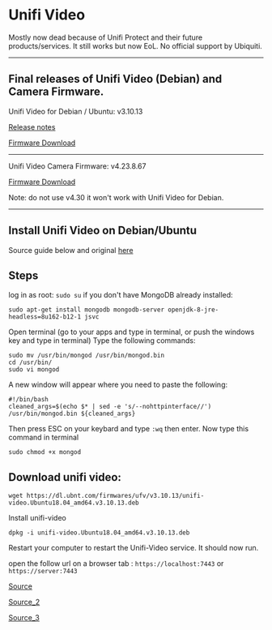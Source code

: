 # Unifi Video

Mostly now dead because of Unifi Protect and their future products/services. It still works but now EoL. No official support by Ubiquiti.

----

## Final releases of Unifi Video (Debian) and Camera Firmware.


Unifi Video for Debian / Ubuntu: v3.10.13 
    
[Release notes](https://community.ui.com/releases/UniFi-Video-3-10-13/7cca7ae9-f4ff-4844-a7c4-b8163bb81f21)

[Firmware Download](https://dl.ubnt.com/firmwares/ufv/v3.10.13/unifi-video.Ubuntu18.04_amd64.v3.10.13.deb)

----

Unifi Video Camera Firmware: v4.23.8.67 
 
[Firmware Download](https://github.com/lwsnz/unifi/raw/main/unifi-video/camera_firmware/G3_Flex/uvc.s2l.v4.23.8.bin)

Note: do not use v4.30 it won't work with Unifi Video for Debian.

----


## Install Unifi Video on Debian/Ubuntu

Source guide below and original [here](https://gist.github.com/pdrok/0b8f65032892b4e5fdb7c85b8d72cdd6#file-unifi-video-ubuntu-18-04-md)

## Steps

log in as root: `sudo su`
if you don't have MongoDB already installed: 

`sudo apt-get install mongodb mongodb-server openjdk-8-jre-headless=8u162-b12-1 jsvc`

Open terminal (go to your apps and type in terminal, or push the windows key and type in terminal)
Type the following commands:

```
sudo mv /usr/bin/mongod /usr/bin/mongod.bin
cd /usr/bin/
sudo vi mongod
```

A new window will appear where you need to paste the following:

```
#!/bin/bash
cleaned_args=$(echo $* | sed -e 's/--nohttpinterface//')
/usr/bin/mongod.bin ${cleaned_args}
```
Then press ESC on your keybard and type `:wq` then enter.
Now type this command in terminal

`sudo chmod +x mongod`

## Download unifi video:

`wget https://dl.ubnt.com/firmwares/ufv/v3.10.13/unifi-video.Ubuntu18.04_amd64.v3.10.13.deb`

Install unifi-video

`dpkg -i unifi-video.Ubuntu18.04_amd64.v3.10.13.deb`

Restart your computer to restart the Unifi-Video service. It should now run.

open the follow url on a browser tab :
`https://localhost:7443` or `https://server:7443`

[Source](https://www.reddit.com/r/Ubiquiti/comments/l30jm5/unifi_video_31013_not_compatible_with_openjdk_180/)

[Source_2](https://community.ui.com/questions/unifi-video-wont-start-anymore-FIX-INSIDE/297dbfc0-7e04-4a50-92b8-dab4acf50a03#answer/0ff74ac7-e7db-4e7c-a64c-ee6ceaf9afde)

[Source_3](https://community.ui.com/questions/How-to-install-Unifi-Video-on-Ubuntu-18-04-Now-Supported/6dbb2c6b-af93-4150-9659-4fa0a72ca847)
